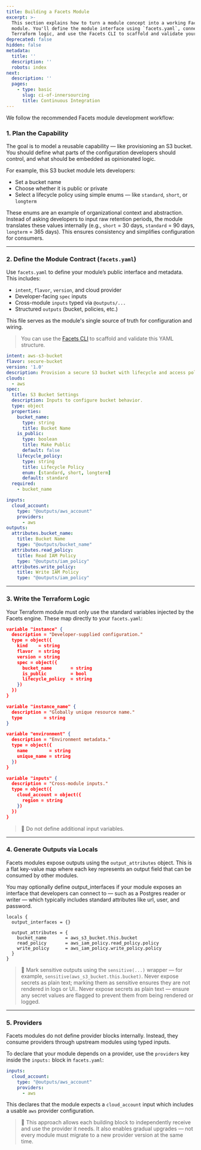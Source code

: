 ```yaml
---
title: Building a Facets Module
excerpt: >-
  This section explains how to turn a module concept into a working Facets
  module. You'll define the module interface using `facets.yaml`, connect it to
  Terraform logic, and use the Facets CLI to scaffold and validate your work.
deprecated: false
hidden: false
metadata:
  title: ''
  description: ''
  robots: index
next:
  description: ''
  pages:
    - type: basic
      slug: ci-of-innersourcing
      title: Continuous Integration
---
```

We follow the recommended Facets module development workflow:

### 1. Plan the Capability

The goal is to model a reusable capability — like provisioning an S3 bucket. You should define what parts of the configuration developers should control, and what should be embedded as opinionated logic.

For example, this S3 bucket module lets developers:

* Set a bucket name
* Choose whether it is public or private
* Select a lifecycle policy using simple enums — like `standard`, `short`, or `longterm`

These enums are an example of organizational context and abstraction. Instead of asking developers to input raw retention periods, the module translates these values internally (e.g., `short` = 30 days, `standard` = 90 days, `longterm` = 365 days). This ensures consistency and simplifies configuration for consumers.

***

### 2. Define the Module Contract (`facets.yaml`)

Use `facets.yaml` to define your module’s public interface and metadata. This includes:

* `intent`, `flavor`, `version`, and cloud provider
* Developer-facing `spec` inputs
* Cross-module `inputs` typed via `@outputs/...`
* Structured `outputs` (bucket, policies, etc.)

This file serves as the module's single source of truth for configuration and wiring.

> You can use the [Facets CLI](https://github.com/Facets-cloud/module-development-cli/blob/main/README.md) to scaffold and validate this YAML structure.

```yaml
intent: aws-s3-bucket
flavor: secure-bucket
version: '1.0'
description: Provision a secure S3 bucket with lifecycle and access policies.
clouds:
  - aws
spec:
  title: S3 Bucket Settings
  description: Inputs to configure bucket behavior.
  type: object
  properties:
    bucket_name:
      type: string
      title: Bucket Name
    is_public:
      type: boolean
      title: Make Public
      default: false
    lifecycle_policy:
      type: string
      title: Lifecycle Policy
      enum: [standard, short, longterm]
      default: standard
  required:
    - bucket_name

inputs:
  cloud_account:
    type: "@outputs/aws_account"
    providers:
      - aws
outputs:
  attributes.bucket_name:
    title: Bucket Name
    type: "@outputs/bucket_name"
  attributes.read_policy:
    title: Read IAM Policy
    type: "@outputs/iam_policy"
  attributes.write_policy:
    title: Write IAM Policy
    type: "@outputs/iam_policy"
```

***

### 3. Write the Terraform Logic

Your Terraform module must only use the standard variables injected by the Facets engine. These map directly to your `facets.yaml`:

```json
variable "instance" {
  description = "Developer-supplied configuration."
  type = object({
    kind    = string
    flavor  = string
    version = string
    spec = object({
      bucket_name       = string
      is_public         = bool
      lifecycle_policy  = string
    })
  })
}

variable "instance_name" {
  description = "Globally unique resource name."
  type        = string
}

variable "environment" {
  description = "Environment metadata."
  type = object({
    name        = string
    unique_name = string
  })
}

variable "inputs" {
  description = "Cross-module inputs."
  type = object({
    cloud_account = object({
      region = string
    })
  })
}
```

> 🛑 Do not define additional input variables.

***

### 4. Generate Outputs via Locals

Facets modules expose outputs using the `output_attributes` object. This is a flat key-value map where each key represents an output field that can be consumed by other modules.

You may optionally define output\_interfaces if your module exposes an interface that developers can connect to — such as a Postgres reader or writer — which typically includes standard attributes like url, user, and password.

```hcl
locals {
  output_interfaces = {}

  output_attributes = {
    bucket_name       = aws_s3_bucket.this.bucket
    read_policy       = aws_iam_policy.read_policy.policy
    write_policy      = aws_iam_policy.write_policy.policy
  }
}
```

> 🔐 Mark sensitive outputs using the `sensitive(...)` wrapper — for example, `sensitive(aws_s3_bucket.this.bucket)`. Never expose secrets as plain text; marking them as sensitive ensures they are not rendered in logs or UI.. Never expose secrets as plain text — ensure any secret values are flagged to prevent them from being rendered or logged.

***

### 5. Providers

Facets modules do not define provider blocks internally. Instead, they consume providers through upstream modules using typed inputs.

To declare that your module depends on a provider, use the `providers` key inside the `inputs:` block in `facets.yaml`:

```yaml
inputs:
  cloud_account:
    type: "@outputs/aws_account"
    providers:
      - aws
```

This declares that the module expects a `cloud_account` input which includes a usable `aws` provider configuration.

> 📌 This approach allows each building block to independently receive and use the provider it needs. It also enables gradual upgrades — not every module must migrate to a new provider version at the same time.
